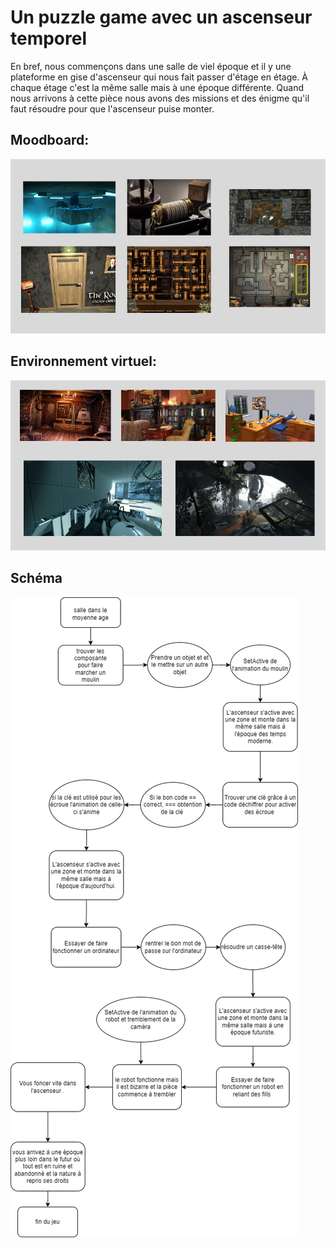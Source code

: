 # Un puzzle game avec un ascenseur temporel
En bref, nous commençons dans une salle de viel époque et il y une plateforme en gise d'ascenseur qui nous fait passer d'étage en étage. À chaque étage c'est la même salle mais à une époque différente. Quand nous arrivons à cette pièce nous avons des missions et des énigme qu'il faut résoudre pour que l'ascenseur puise monter.


## Moodboard:
![moodboard](medias/moodboard_vr.png)


## Environnement virtuel:
![environnement](medias/environnement.png)



## Schéma
![schema](medias/schema_vr.png)
